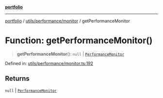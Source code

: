 [**portfolio**](../../../../README.md)

***

[portfolio](../../../../modules.md) / [utils/performance/monitor](../README.md) / getPerformanceMonitor

# Function: getPerformanceMonitor()

> **getPerformanceMonitor**(): `null` \| [`PerformanceMonitor`](../classes/PerformanceMonitor.md)

Defined in: [utils/performance/monitor.ts:192](https://github.com/tnorlund/Portfolio/blob/51837f0f13231b40b81b6559b7117a097e1bd23d/portfolio/utils/performance/monitor.ts#L192)

## Returns

`null` \| [`PerformanceMonitor`](../classes/PerformanceMonitor.md)
